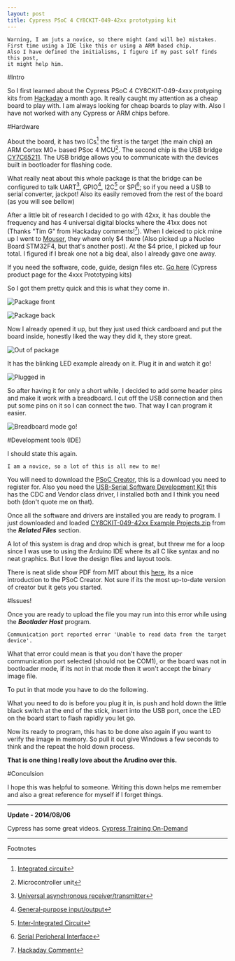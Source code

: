 ```yaml
---
layout: post
title: Cypress PSoC 4 CY8CKIT-049-42xx prototyping kit
---
```


    Warning, I am juts a novice, so there might (and will be) mistakes.
    First time using a IDE like this or using a ARM based chip.
    Also I have defined the initialisms, I figure if my past self finds this post,  
    it might help him. 

#Intro

So I first learned about the Cypress PSoC 4 CY8CKIT-049-4xxx protyping kits from 
[Hackaday](http://hackaday.com/2014/06/16/cypress-launches-5-arm-dev-board/) a month ago.
It really caught my attention as a cheap board to play with. I am always looking for cheap 
boards to play with. Also I have not worked with any Cypress or ARM chips before. 

#Hardware

About the board, it has two ICs[^IC] the first is the target (the main chip) 
an ARM Cortex M0+ based PSoc 4 MCU[^MCU]. The second chip is the USB bridge 
[CY7C65211](http://www.cypress.com/?mpn=CY7C65211-24LTXI). The USB bridge allows you to 
communicate with the devices built in bootloader for flashing code. 

What really neat about this whole package is that the bridge can be configured to talk UART[^URT], 
GPIO[^GPIO], I2C[^I2C] or SPI[^SPI]; so if you need a USB to serial converter, jackpot! Also 
its easily removed from the rest of the board (as you will see bellow) 

After a little bit of research I decided to go with 42xx, it has double the frequency and has 4 
universal digital blocks where the 41xx does not (Thanks "Tim G" from Hackaday comments![^Tim G]). 
When I deiced to pick mine up I went to [Mouser](http://www.mouser.com/), they where only $4 there 
(Also picked up a Nucleo Board STM32F4, but that's another post). At the $4 price, I picked up 
four total. I figured if I break one not a big deal, also I already gave one away.

If you need the software, code, guide, design files etc. [Go here](http://www.cypress.com/?rID=92146) 
(Cypress product page for the 4xxx Prototyping kits)

So I got them pretty quick and this is what they come in.
 
![Package front]({{site.image}}/2014-07-25-cypress-psoc-cy8ckit-049/20140725_112338_15.jpg)

![Package back]({{site.image}}/2014-07-25-cypress-psoc-cy8ckit-049/20140725_112307_15.jpg) 

Now I already opened it up, but they just used thick cardboard and put the board inside, 
honestly liked the way they did it, they store great.

![Out of package]({{site.image}}/2014-07-25-cypress-psoc-cy8ckit-049/20140718_111822_18.jpg)

It has the blinking LED example already on it. Plug it in and watch it go!

![Plugged in]({{site.image}}/2014-07-25-cypress-psoc-cy8ckit-049/20140718_111854_18.jpg)

So after having it for only a short while, I decided to add some header pins and make it work with 
a breadboard. I cut off the USB connection and then put some pins on it so I can connect 
the two. That way I can program it easier. 

![Breadboard mode go!]({{site.image}}/2014-07-25-cypress-psoc-cy8ckit-049/20140721_225900_18.jpg)



#Development tools (IDE)

I should state this again.

    I am a novice, so a lot of this is all new to me!

You will need to download the [PSoC Creator](http://www.cypress.com/psoccreator), this is a download 
you need to register for. Also you need the [USB-Serial Software Development Kit](http://www.cypress.com/?rID=83110) 
this has the CDC and Vendor class driver, I installed both and I think you need both (don't quote me on that).

Once all the software and drivers are installed you are ready to program. I just downloaded and 
loaded [CY8CKIT-049-42xx Example Projects.zip](http://www.cypress.com/?rID=92146) from the 
***Related Files*** section.

A lot of this system is drag and drop which is great, but threw me for a loop since I was use to 
using the Arduino IDE where its all C like syntax and no neat graphics. But I love the design 
files and layout tools.

There is neat slide show PDF from MIT about this [here](http://web.mit.edu/6.115/www/miscfiles/Creator_for_MIT.pdf), 
its a nice introduction to the PSoC Creator. Not sure if its the most up-to-date version of 
creator but it gets you started.

#Issues!

Once you are ready to upload the file you may run into this error while using the ***Bootlader Host*** program.

    Communication port reported error 'Unable to read data from the target device'.

What that error could mean is that you don't have the proper communication port selected (should not be COM1),
or the board was not in bootloader mode, if its not in that mode then it won't accept the binary
image file.

To put in that mode you have to do the following.

What you need to do is before you plug it in, is push and hold down the little black switch at
the end of the stick, insert into the USB port, once the LED on the board start to flash rapidly you let go.

Now its ready to program, this has to be done also again if you want to verify the image in memory.
So pull it out give Windows a few seconds to think and the repeat the hold down process. 

**That is one thing I really love about the Arudino over this.**


#Conculsion 

I hope this was helpful to someone. Writing this down helps me remember and also a great reference for myself if
I forget things. 

---
**Update - 2014/08/06**

Cypress has some great videos. [Cypress Training On-Demand](http://www.cypress.com/?id=1162)

---
Footnotes

 [^URT]: [Universal asynchronous receiver/transmitter](http://en.wikipedia.org/wiki/Universal_asynchronous_receiver/transmitter)
 [^GPIO]: [General-purpose input/output](http://en.wikipedia.org/wiki/GPIO)
 [^I2C]: [Inter-Integrated Circuit](http://en.wikipedia.org/wiki/I2c)
 [^SPI]: [Serial Peripheral Interface](http://en.wikipedia.org/wiki/Serial_Peripheral_Interface_Bus)
 [^IC]: [Integrated circuit](http://en.wikipedia.org/wiki/Integrated_circuit)
 [^MCU]: Microcontroller unit
 [^Tim G]: [Hackaday Comment](http://hackaday.com/2014/06/16/cypress-launches-5-arm-dev-board/comment-page-1/#comment-1575361)